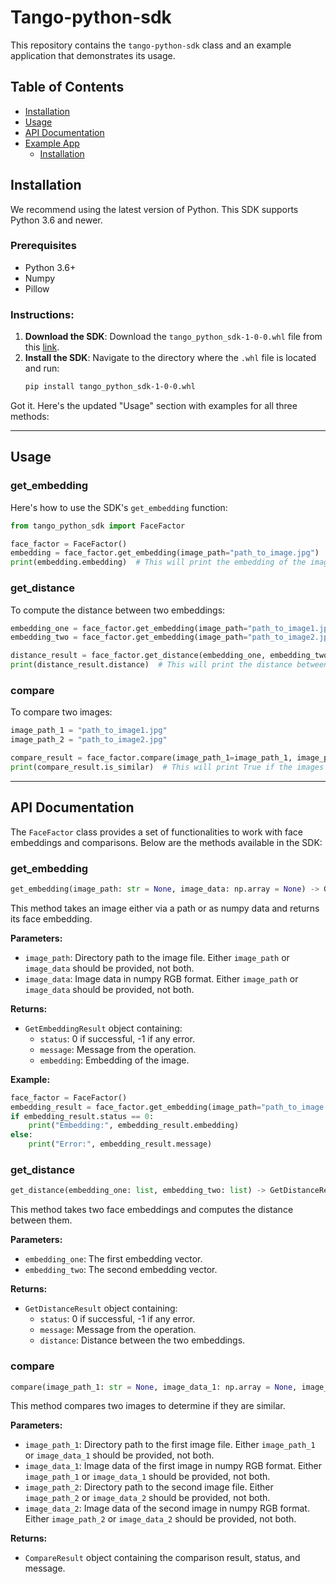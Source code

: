 # Tango-python-sdk

This repository contains the `tango-python-sdk` class and an example application that demonstrates its usage.

## Table of Contents
- [Installation](#installation)
- [Usage](#usage)
- [API Documentation](#api-documentation)
- [Example App](#example-app)
  - [Installation](#example-app-installation)

## Installation
We recommend using the latest version of Python. This SDK supports Python 3.6 and newer.

### Prerequisites
- Python 3.6+
- Numpy 
- Pillow

### Instructions:

1. **Download the SDK**: Download the `tango_python_sdk-1-0-0.whl` file from this [link](#provide-the-link-here).
2. **Install the SDK**: Navigate to the directory where the `.whl` file is located and run:
   ```bash
   pip install tango_python_sdk-1-0-0.whl
   ```
Got it. Here's the updated "Usage" section with examples for all three methods:

---

## Usage

### get_embedding

Here's how to use the SDK's `get_embedding` function:

```python
from tango_python_sdk import FaceFactor

face_factor = FaceFactor()
embedding = face_factor.get_embedding(image_path="path_to_image.jpg")
print(embedding.embedding)  # This will print the embedding of the image
```

### get_distance

To compute the distance between two embeddings:

```python
embedding_one = face_factor.get_embedding(image_path="path_to_image1.jpg").embedding
embedding_two = face_factor.get_embedding(image_path="path_to_image2.jpg").embedding

distance_result = face_factor.get_distance(embedding_one, embedding_two)
print(distance_result.distance)  # This will print the distance between the two embeddings
```

### compare

To compare two images:

```python
image_path_1 = "path_to_image1.jpg"
image_path_2 = "path_to_image2.jpg"

compare_result = face_factor.compare(image_path_1=image_path_1, image_path_2=image_path_2)
print(compare_result.is_similar)  # This will print True if the images are similar, False otherwise
```
---

## API Documentation

The `FaceFactor` class provides a set of functionalities to work with face embeddings and comparisons. Below are the methods available in the SDK:

### get_embedding

```python
get_embedding(image_path: str = None, image_data: np.array = None) -> GetEmbeddingResult
```

This method takes an image either via a path or as numpy data and returns its face embedding.

**Parameters:**

- `image_path`: Directory path to the image file. Either `image_path` or `image_data` should be provided, not both.
- `image_data`: Image data in numpy RGB format. Either `image_path` or `image_data` should be provided, not both.

**Returns:**

- `GetEmbeddingResult` object containing:
  - `status`: 0 if successful, -1 if any error.
  - `message`: Message from the operation.
  - `embedding`: Embedding of the image.

**Example:**

```python
face_factor = FaceFactor()
embedding_result = face_factor.get_embedding(image_path="path_to_image.jpg")
if embedding_result.status == 0:
    print("Embedding:", embedding_result.embedding)
else:
    print("Error:", embedding_result.message)
```

### get_distance

```python
get_distance(embedding_one: list, embedding_two: list) -> GetDistanceResult
```

This method takes two face embeddings and computes the distance between them.

**Parameters:**

- `embedding_one`: The first embedding vector.
- `embedding_two`: The second embedding vector.

**Returns:**

- `GetDistanceResult` object containing:
  - `status`: 0 if successful, -1 if any error.
  - `message`: Message from the operation.
  - `distance`: Distance between the two embeddings.

### compare

```python
compare(image_path_1: str = None, image_data_1: np.array = None, image_path_2: str = None, image_data_2: np.array = None) -> CompareResult
```

This method compares two images to determine if they are similar.

**Parameters:**

- `image_path_1`: Directory path to the first image file. Either `image_path_1` or `image_data_1` should be provided, not both.
- `image_data_1`: Image data of the first image in numpy RGB format. Either `image_path_1` or `image_data_1` should be provided, not both.
- `image_path_2`: Directory path to the second image file. Either `image_path_2` or `image_data_2` should be provided, not both.
- `image_data_2`: Image data of the second image in numpy RGB format. Either `image_path_2` or `image_data_2` should be provided, not both.

**Returns:**

- `CompareResult` object containing the comparison result, status, and message.

